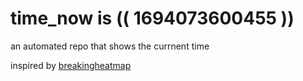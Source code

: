 # time_now is (( 1694073600455 ))

an automated repo that shows the currnent time

inspired by [breakingheatmap](https://github.com/breakingheatmap/breakingheatmap)